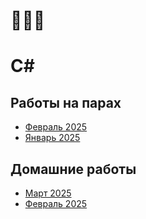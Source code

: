 # 🥨🥨🥨

# C#

## Работы на парах

* [Февраль 2025](classwork/2025.02)
* [Январь 2025](classwork/2025.01)

## Домашние работы

* [Март 2025](homework/2025.03)
* [Февраль 2025](homework/2025.02)
